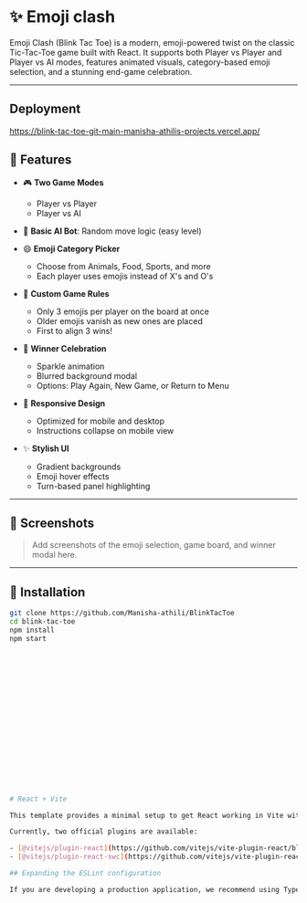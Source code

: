 
# ✨ Emoji clash

Emoji Clash (Blink Tac Toe)  is a modern, emoji-powered twist on the classic Tic-Tac-Toe game built with React. It supports both Player vs Player and Player vs AI modes, features animated visuals, category-based emoji selection, and a stunning end-game celebration.

---

## Deployment 
https://blink-tac-toe-git-main-manisha-athilis-projects.vercel.app/



## 🚀 Features

- 🎮 **Two Game Modes**
  - Player vs Player
  - Player vs AI

- 🧠 **Basic AI Bot**: Random move logic (easy level)

- 😄 **Emoji Category Picker**
  - Choose from Animals, Food, Sports, and more
  - Each player uses emojis instead of X's and O's

- 🌈 **Custom Game Rules**
  - Only 3 emojis per player on the board at once
  - Older emojis vanish as new ones are placed
  - First to align 3 wins!

- 💫 **Winner Celebration**
  - Sparkle animation
  - Blurred background modal
  - Options: Play Again, New Game, or Return to Menu

- 📱 **Responsive Design**
  - Optimized for mobile and desktop
  - Instructions collapse on mobile view

- ✨ **Stylish UI**
  - Gradient backgrounds
  - Emoji hover effects
  - Turn-based panel highlighting

---

## 📸 Screenshots

> Add screenshots of the emoji selection, game board, and winner modal here.

---

## 🔧 Installation

```bash
git clone https://github.com/Manisha-athili/BlinkTacToe
cd blink-tac-toe
npm install
npm start



















# React + Vite

This template provides a minimal setup to get React working in Vite with HMR and some ESLint rules.

Currently, two official plugins are available:

- [@vitejs/plugin-react](https://github.com/vitejs/vite-plugin-react/blob/main/packages/plugin-react) uses [Babel](https://babeljs.io/) for Fast Refresh
- [@vitejs/plugin-react-swc](https://github.com/vitejs/vite-plugin-react/blob/main/packages/plugin-react-swc) uses [SWC](https://swc.rs/) for Fast Refresh

## Expanding the ESLint configuration

If you are developing a production application, we recommend using TypeScript with type-aware lint rules enabled. Check out the [TS template](https://github.com/vitejs/vite/tree/main/packages/create-vite/template-react-ts) for information on how to integrate TypeScript and [`typescript-eslint`](https://typescript-eslint.io) in your project.
